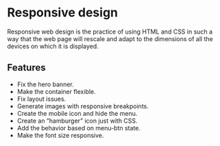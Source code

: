 # Responsive design

Responsive web design is the practice of using HTML and CSS in such a way that the web page will rescale and adapt to the dimensions of all the devices on which it is displayed.

## Features

- Fix the hero banner.
- Make the container flexible.
- Fix layout issues.
- Generate images with responsive breakpoints.
- Create the mobile icon and hide the menu.
- Create an “hamburger” icon just with CSS.
- Add the behavior based on menu-btn state.
- Make the font size responsive.

